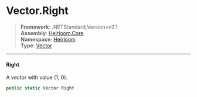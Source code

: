 # Vector.Right

> **Framework**: .NETStandard,Version=v2.1  
> **Assembly**: [Heirloom.Core][0]  
> **Namespace**: [Heirloom][0]  
> **Type**: [Vector][1]

--------------------------------------------------------------------------------

#### Right

A vector with value (1, 0).

```cs
public static Vector Right
```

[0]: ../Heirloom.Core.md
[1]: Heirloom.Vector.md
